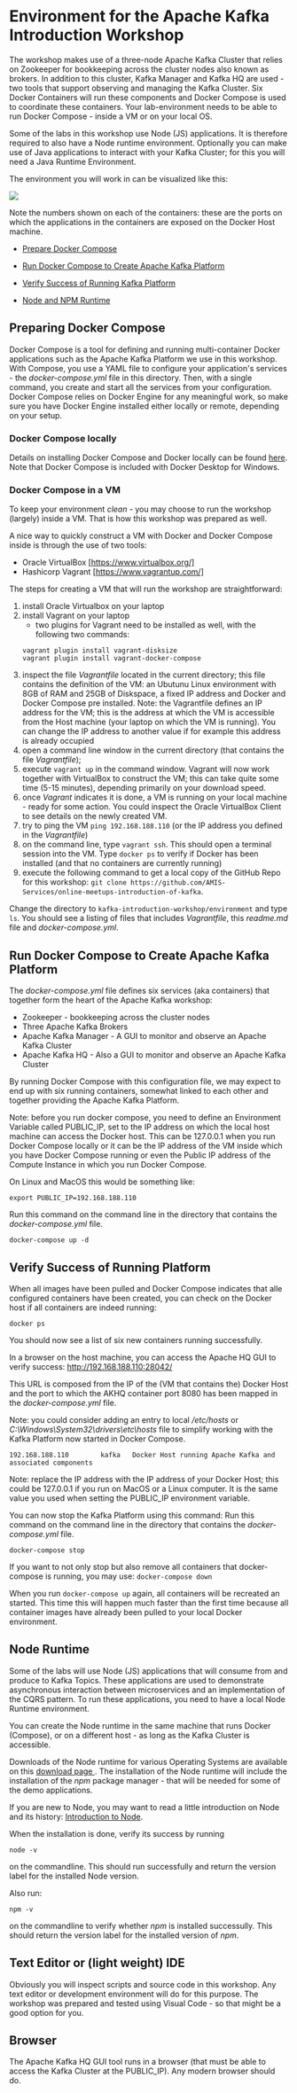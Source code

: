 # Environment for the Apache Kafka Introduction Workshop

The workshop makes use of a three-node Apache Kafka Cluster that relies on Zookeeper for bookkeeping across the cluster nodes also known as brokers. In addition to this cluster, Kafka Manager and Kafka HQ are used - two tools that support observing and managing the Kafka Cluster. Six Docker Containers will run these components and Docker Compose is used to coordinate these containers. Your lab-environment needs to be able to run Docker Compose - inside a VM or on your local OS. 

Some of the labs in this workshop use Node (JS) applications. It is therefore required to also have a Node runtime environment. Optionally you can make use of Java applications to interact with your Kafka Cluster; for this you will need a Java Runtime Environment.

The environment you will work in can be visualized like this:

![](resources/kafka-lab-environment.png)

Note the numbers shown on each of the containers: these are the ports on which the applications in the containers are exposed on the Docker Host machine.


* [Prepare Docker Compose](#preparing-docker-compose)

* [Run Docker Compose to Create Apache Kafka Platform](#Run-Docker-Compose-to-Create-Apache-Kafka-Platform)

* [Verify Success of Running Kafka Platform](#Verify-Success-of-Running-Platform)

* [Node and NPM Runtime](#Node-Runtime)

## Preparing Docker Compose 
Docker Compose is a tool for defining and running multi-container Docker applications such as the Apache Kafka Platform we use in this workshop. With Compose, you use a YAML file to configure your application's services - the *docker-compose.yml* file in this directory. Then, with a single command, you create and start all the services from your configuration. Docker Compose relies on Docker Engine for any meaningful work, so make sure you have Docker Engine installed either locally or remote, depending on your setup.

### Docker Compose locally 
 Details on installing Docker Compose and Docker locally can be found [here](https://docs.docker.com/compose/install/). Note that Docker Compose is included with Docker Desktop for Windows. 

### Docker Compose in a VM
To keep your environment *clean* - you may choose to run the workshop (largely) inside a VM. That is how this workshop was prepared as well.

A nice way to quickly construct a VM with Docker and Docker Compose inside is through the use of two tools:
* Oracle VirtualBox [https://www.virtualbox.org/]
* Hashicorp Vagrant [https://www.vagrantup.com/]

The steps for creating a VM that will run the workshop are straightforward:
1. install Oracle Virtualbox on your laptop
2. install Vagrant on your laptop
   * two plugins for Vagrant need to be installed as well, with the following two commands:
   ```
   vagrant plugin install vagrant-disksize
   vagrant plugin install vagrant-docker-compose
   ```
3. inspect the file *Vagrantfile* located in the current directory; this file contains the definition of the VM: an Ubutunu Linux environment with 8GB of RAM and 25GB of Diskspace, a fixed IP address and Docker and Docker Compose pre installed. Note: the Vagrantfile defines an IP address for the VM; this is the address at which the VM is accessible from the Host machine (your laptop on which the VM is running). You can change the IP address to another value if for example this address is already occupied
4. open a command line window in the current directory (that contains the file *Vagrantfile*); 
5. execute `vagrant up` in the command window. Vagrant will now work together with VirtualBox to construct the VM; this can take quite some time (5-15 minutes), depending primarily on your download speed.
6. once *Vagrant* indicates it is done, a VM is running on your local machine - ready for some action. You could inspect the Oracle VirtualBox Client to see details on the newly created VM.
7. try to ping the VM `ping 192.168.188.110` (or the IP address you defined in the *Vagrantfile*)
8. on the command line, type `vagrant ssh`. This should open a terminal session into the VM. Type `docker ps` to verify if Docker has been installed (and that no containers are currently running)
9. execute the following command to get a local copy of the GitHub Repo for this workshop: `git clone https://github.com/AMIS-Services/online-meetups-introduction-of-kafka`. 

Change the directory to `kafka-introduction-workshop/environment` and type `ls`. You should see a listing of files that includes *Vagrantfile*, this *readme.md* file and *docker-compose.yml*.  

## Run Docker Compose to Create Apache Kafka Platform
The *docker-compose.yml* file defines six services (aka containers) that together form the heart of the Apache Kafka workshop:
* Zookeeper - bookkeeping across the cluster nodes 
* Three Apache Kafka Brokers
* Apache Kafka Manager - A GUI to monitor and observe an Apache Kafka Cluster
* Apache Kafka HQ - Also a GUI to monitor and observe an Apache Kafka Cluster

By running Docker Compose with this configuration file, we may expect to end up with six running containers, somewhat linked to each other and together providing the Apache Kafka Platform.

Note: before you run docker compose, you need to define an Environment Variable called PUBLIC_IP, set to the IP address on which the local host machine can access the Docker host. This can be 127.0.0.1 when you run Docker Compose locally or it can be the IP address of the VM inside which you have Docker Compose running or even the Public IP address of the Compute Instance in which you run Docker Compose. 

On Linux and MacOS this would be something like:

`export PUBLIC_IP=192.168.188.110`

Run this command on the command line in the directory that contains the *docker-compose.yml* file.

`docker-compose up -d`

## Verify Success of Running Platform

When all images have been pulled and Docker Compose indicates that alle configured containers have been created, you can check on the Docker host if all containers are indeed running:

`docker ps`

You should now see a list of six new containers running successfully.  

In a browser on the host machine, you can access the Apache HQ GUI to verify success:
http://192.168.188.110:28042/

This URL is composed from the IP of the (VM that contains the) Docker Host and the port to which the AKHQ container port 8080 has been mapped in the *docker-compose.yml* file.

Note: you could consider adding an entry to local */etc/hosts* or *C:\Windows\System32\drivers\etc\hosts* file to simplify working with the Kafka Platform now started in Docker Compose. 

`192.168.188.110		kafka	Docker Host running Apache Kafka and associated components `

Note: replace the IP address with the IP address of your Docker Host; this could be 127.0.0.1 if you run on MacOS or a Linux computer. It is the same value you used when setting the PUBLIC_IP environment variable. 

You can now stop the Kafka Platform using this command:
Run this command on the command line in the directory that contains the *docker-compose.yml* file.

`docker-compose stop`

If you want to not only stop but also remove all containers that docker-compose is running, you may use:
`docker-compose down`

When you run `docker-compose up` again, all containers will be recreated an started. This time this will happen much faster than the first time because all container images have already been pulled to your local Docker environment.

## Node Runtime
Some of the labs will use Node (JS) applications that will consume from and produce to Kafka Topics. These applications are used to demonstrate asynchronous interaction between microservices and an implementation of the CQRS pattern. To run these applications, you need to have a local Node Runtime environment.

You can create the Node runtime in the same machine that runs Docker (Compose), or on a different host - as long as the Kafka Cluster is accessible.

Downloads of the Node runtime for various Operating Systems are available on this [download page ](https://nodejs.org/en/download/). The installation of the Node runtime will include the installation of the *npm* package manager - that will be needed for some of the demo applications.

If you are new to Node, you may want to read a little introduction on Node and its history: [Introduction to Node](https://nodejs.dev/introduction-to-nodejs). 

When the installation is done, verify its success by running

`node -v`

on the commandline. This should run successfully and return the version label for the installed Node version.

Also run:

`npm -v`

on the commandline to verify whether *npm* is installed successully. This should return the version label for the installed version of *npm*.

## Text Editor or (light weight) IDE
Obviously you will inspect scripts and source code in this workshop. Any text editor or development environment will do for this purpose. The workshop was prepared and tested using Visual Code - so that might be a good option for you.

## Browser
The Apache Kafka HQ GUI tool runs in a browser (that must be able to access the Kafka Cluster at the PUBLIC_IP). Any modern browser should do.